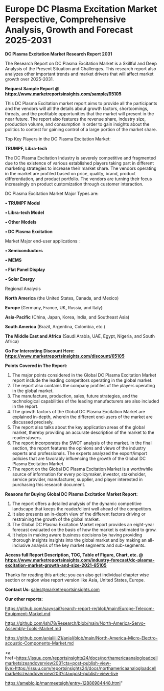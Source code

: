 # Europe DC Plasma Excitation Market Perspective, Comprehensive Analysis, Growth and Forecast 2025-2031

<strong>DC Plasma Excitation Market Research Report 2031</strong>

The Research Report on DC Plasma Excitation Market is a Skillful and Deep Analysis of the Present Situation and Challenges. This research report also analyzes other important trends and market drivers that will affect market growth over 2025-2031.

<strong>Request Sample Report @ <a href=https://www.marketreportsinsights.com/sample/65105>https://www.marketreportsinsights.com/sample/65105</a></strong>

This DC Plasma Excitation market report aims to provide all the participants and the vendors will all the details about growth factors, shortcomings, threats, and the profitable opportunities that the market will present in the near future. The report also features the revenue share, industry size, production volume, and consumption in order to gain insights about the politics to contest for gaining control of a large portion of the market share.

Top Key Players in the DC Plasma Excitation Market:

<strong>TRUMPF, Libra-tech</strong>

The DC Plasma Excitation Industry is severely competitive and fragmented due to the existence of various established players taking part in different marketing strategies to increase their market share. The vendors operating in the market are profiled based on price, quality, brand, product differentiation, and product portfolio. The vendors are turning their focus increasingly on product customization through customer interaction.

DC Plasma Excitation Market Major Types are:

<strong>• TRUMPF Model

• Libra-tech Model

• Other Models

• DC Plasma Excitation</strong>

Market Major end-user applications :

<strong>• Semiconductors

• MEMS

• Flat Panel Display

• Solar Energy</strong>

Regional Analysis

</u><strong><b>North America</b></strong> (the United States, Canada, and Mexico)

<strong><b>Europe </b></strong>(Germany, France, UK, Russia, and Italy)

<strong><b>Asia-Pacific</b></strong> (China, Japan, Korea, India, and Southeast Asia)

<strong><b>South America</b></strong> (Brazil, Argentina, Colombia, etc.)

<strong><b>The Middle East and Africa</b></strong> (Saudi Arabia, UAE, Egypt, Nigeria, and South Africa)

<strong>Go For Interesting Discount Here: <a href=https://www.marketreportsinsights.com/discount/65105>https://www.marketreportsinsights.com/discount/65105</a></strong>

<strong>Points Covered in The Report:</strong>
<ol>
  <li>The major points considered in the Global DC Plasma Excitation Market report include the leading competitors operating in the global market.</li>
  <li>The report also contains the company profiles of the players operating in the global market.</li>
  <li>The manufacture, production, sales, future strategies, and the technological capabilities of the leading manufacturers are also included in the report.</li>
  <li>The growth factors of the Global DC Plasma Excitation Market are explained in-depth, wherein the different end-users of the market are discussed precisely.</li>
  <li>The report also talks about the key application areas of the global market, thereby providing an accurate description of the market to the readers/users.</li>
  <li>The report incorporates the SWOT analysis of the market. In the final section, the report features the opinions and views of the industry experts and professionals. The experts analyzed the export/import policies that are favorably influencing the growth of the Global DC Plasma Excitation Market.</li>
  <li>The report on the Global DC Plasma Excitation Market is a worthwhile source of information for every policymaker, investor, stakeholder, service provider, manufacturer, supplier, and player interested in purchasing this research document.</li>
</ol>
<strong>Reasons for Buying Global DC Plasma Excitation Market Report:</strong>

<ol>
  <li>The report offers a detailed analysis of the dynamic competitive landscape that keeps the reader/client well ahead of the competitors.</li>
  <li>It also presents an in-depth view of the different factors driving or restraining the growth of the global market.</li>
  <li>The Global DC Plasma Excitation Market report provides an eight-year forecast evaluated on the basis of how the market is estimated to grow.</li>
  <li>It helps in making aware business decisions by having providing thorough insights insights into the global market and by making an all-inclusive analysis of the key market segments and sub-segments.</li>
</ol>
<strong>Access full Report Description, TOC, Table of Figure, Chart, etc. @ <a href=https://www.marketreportsinsights.com/industry-forecast/dc-plasma-excitation-market-growth-and-size-2021-65105>https://www.marketreportsinsights.com/industry-forecast/dc-plasma-excitation-market-growth-and-size-2021-65105</a></strong>


Thanks for reading this article; you can also get individual chapter wise section or region wise report version like Asia, United States, Europe.

<strong>Contact Us:</strong>
sales@marketreportsinsights.com

<strong>Our other reports:</strong>

<a href=https://github.com/sayysaif/search-report-re/blob/main/Europe-Telecom-Equipment-Market.md>https://github.com/sayysaif/search-report-re/blob/main/Europe-Telecom-Equipment-Market.md</a>

<a href=https://github.com/Ishi78/Research/blob/main/North-America-Servo-Assembly-Tools-Market.md>https://github.com/Ishi78/Research/blob/main/North-America-Servo-Assembly-Tools-Market.md</a>

<a href=https://github.com/anjaliiii21/anjal/blob/main/North-America-Micro-Electro-acoustic-Components-Market.md>https://github.com/anjaliiii21/anjal/blob/main/North-America-Micro-Electro-acoustic-Components-Market.md</a>

<a href=https://issuu.com/reportsinsights24/docs/northamericaanalogloadcellmarketsizeandoverview203?cta=post-publish-view-live>https://issuu.com/reportsinsights24/docs/northamericaanalogloadcellmarketsizeandoverview203?cta=post-publish-view-live</a>

<a href=https://ameblo.jp/manmeetsigh/entry-12886984448.html>https://ameblo.jp/manmeetsigh/entry-12886984448.html</a>"
